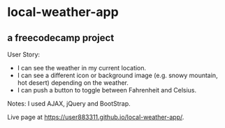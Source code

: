 # local-weather-app
## a freecodecamp project

User Story:
- I can see the weather in my current location.
- I can see a different icon or background image (e.g. snowy 
mountain, hot desert) depending on the weather.
- I can push a button to toggle between Fahrenheit and Celsius.

Notes: I used AJAX, jQuery and BootStrap. 

Live page at https://user883311.github.io/local-weather-app/. 
